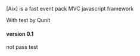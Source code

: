[Aix] is a fast event pack MVC javascript framework

With test by Qunit

#### version 0.1

not pass test
